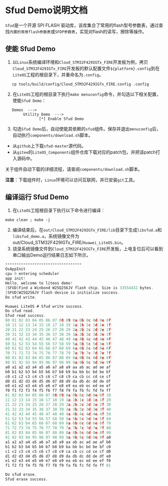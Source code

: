 # Sfud Demo说明文档
`Sfud`是一个开源 SPI FLASH 驱动库，该库集合了常用的flash型号参数表，通过查找`内置的常用flash参数表`或`SFDP参数表`，实现对flash的读写，擦除等操作。

## 使能 Sfud Demo

1. 以`Linux`系统编译环境和`Cloud_STM32F429IGTx_FIRE`开发板为例，拷贝`Cloud_STM32F429IGTx_FIRE`开发板的默认配置文件`${platform}.config`到在`LiteOS`工程的根目录下，并重命名为`.config`。  
```
   cp tools/build/config/Cloud_STM32F429IGTx_FIRE.config .config
```

2. 在`LiteOS`工程的根目录下执行`make menuconfig`命令，并勾选以下相关配置，使能`Sfud Demo`：  

```
   Demos  --->
        Utility Demo  --->
               [*] Enable Sfud Demo
```

3. 勾选`Sfud Demo`后，自动使能其依赖的`sfud`组件。保存并退出`menuconfig`后，自动执行`components/download.sh`脚本。  
* 从`github`上下载`sfud-master`源代码。  
* 从`gitee`的`LiteOS_Components`组件仓库下载对应的patch包，并把该patch打入源码中。  

关于组件自动下载的详细流程，请查阅`components/download.sh`脚本。  

**注意**：下载组件时，`Linux`环境可以访问互联网，并已安装`git`工具。  

## 编译运行 Sfud Demo
1. 在`LiteOS`工程根目录下执行以下命令进行编译：  
```
make clean ; make -j
```
2. 编译结束后，在`out/Cloud_STM32F429IGTx_FIRE/lib`目录下生成`libsfud.a`和`libsfud_demo.a`，系统镜像文件为out/Cloud_STM32F429IGTx_FIRE/`Huawei_LiteOS.bin`。  
3. 烧录系统镜像文件到`Cloud_STM32F429IGTx_FIRE`开发板，上电复位后可以看到串口输出Demo运行结果日志如下所示。  
```c
**********************************
OsAppInit
cpu 0 entering scheduler
app init!
Hello, welcome to liteos demo!
[SFUD]Find a Winbond W25Q256JV flash chip. Size is 33554432 bytes.
[SFUD]W25Q256JV flash device is initialize success.
Do sfud write.

Huawei LiteOS # Sfud write success.
Do sfud read.
Sfud read success.
00 01 02 03 04 05 06 07 08 09 0a 0b 0c 0d 0e 0f 
10 11 12 13 14 15 16 17 18 19 1a 1b 1c 1d 1e 1f 
20 21 22 23 24 25 26 27 28 29 2a 2b 2c 2d 2e 2f 
30 31 32 33 34 35 36 37 38 39 3a 3b 3c 3d 3e 3f 
40 41 42 43 44 45 46 47 48 49 4a 4b 4c 4d 4e 4f 
50 51 52 53 54 55 56 57 58 59 5a 5b 5c 5d 5e 5f 
60 61 62 63 64 65 66 67 68 69 6a 6b 6c 6d 6e 6f 
70 71 72 73 74 75 76 77 78 79 7a 7b 7c 7d 7e 7f 
80 81 82 83 84 85 86 87 88 89 8a 8b 8c 8d 8e 8f 
90 91 92 93 94 95 96 97 98 99 9a 9b 9c 9d 9e 9f 
a0 a1 a2 a3 a4 a5 a6 a7 a8 a9 aa ab ac ad ae af 
b0 b1 b2 b3 b4 b5 b6 b7 b8 b9 ba bb bc bd be bf 
c0 c1 c2 c3 c4 c5 c6 c7 c8 c9 ca cb cc cd ce cf 
d0 d1 d2 d3 d4 d5 d6 d7 d8 d9 da db dc dd de df 
e0 e1 e2 e3 e4 e5 e6 e7 e8 e9 ea eb ec ed ee ef 
f0 f1 f2 f3 f4 f5 f6 f7 f8 f9 fa fb fc fd fe ff 
01 02 03 04 05 06 07 08 09 0a 0b 0c 0d 0e 0f 10 
11 12 13 14 15 16 17 18 19 1a 1b 1c 1d 1e 1f 20 
21 22 23 24 25 26 27 28 29 2a 2b 2c 2d 2e 2f 30 
31 32 33 34 35 36 37 38 39 3a 3b 3c 3d 3e 3f 40 
41 42 43 44 45 46 47 48 49 4a 4b 4c 4d 4e 4f 50 
51 52 53 54 55 56 57 58 59 5a 5b 5c 5d 5e 5f 60 
61 62 63 64 65 66 67 68 69 6a 6b 6c 6d 6e 6f 70 
71 72 73 74 75 76 77 78 79 7a 7b 7c 7d 7e 7f 80 
81 82 83 84 85 86 87 88 89 8a 8b 8c 8d 8e 8f 90 
91 92 93 94 95 96 97 98 99 9a 9b 9c 9d 9e 9f a0 
a1 a2 a3 a4 a5 a6 a7 a8 a9 aa ab ac ad ae af b0 
b1 b2 b3 b4 b5 b6 b7 b8 b9 ba bb bc bd be bf c0 
c1 c2 c3 c4 c5 c6 c7 c8 c9 ca cb cc cd ce cf d0 
d1 d2 d3 d4 d5 d6 d7 d8 d9 da db dc dd de df e0 
e1 e2 e3 e4 e5 e6 e7 e8 e9 ea eb ec ed ee ef f0 
f1 f2 f3 f4 f5 f6 f7 f8 f9 fa fb fc fd fe ff 01 

Do sfud erase.
Sfud erase success.
```

